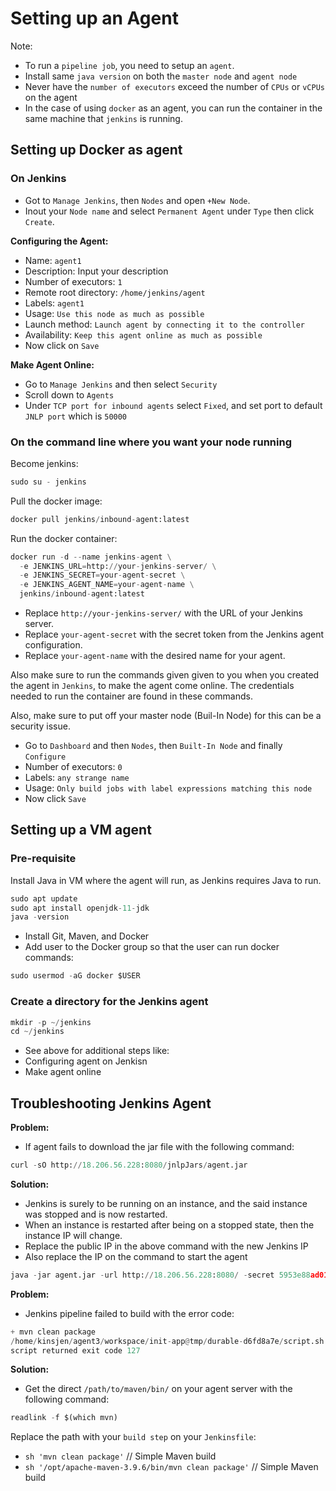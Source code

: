 # Setting up an Agent

Note:

- To run a `pipeline job`, you need to setup an `agent`.
- Install same `java version` on both the `master node` and `agent node`
- Never have the `number of executors` exceed the number of `CPUs` or `vCPUs` on the agent
- In the case of using `docker` as an agent, you can run the container in the same machine that `jenkins` is running.

## Setting up Docker as agent

### On Jenkins

- Got to `Manage Jenkins`, then `Nodes` and open `+New Node`.
- Inout your `Node name` and select `Permanent Agent` under `Type` then click `Create`.

**Configuring the Agent:**

- Name: `agent1`
- Description: Input your description
- Number of executors: `1`
- Remote root directory: `/home/jenkins/agent`
- Labels: `agent1`
- Usage: `Use this node as much as possible`
- Launch method: `Launch agent by connecting it to the controller`
- Availability: `Keep this agent online as much as possible`
- Now click on `Save`

**Make Agent Online:**

- Go to `Manage Jenkins` and then select `Security`
- Scroll down to `Agents`
- Under `TCP port for inbound agents` select `Fixed`, and set port to default `JNLP port` which is `50000`

### On the command line where you want your node running

Become jenkins:

```python
sudo su - jenkins
```

Pull the docker image:

```python
docker pull jenkins/inbound-agent:latest
```

Run the docker container:

```python
docker run -d --name jenkins-agent \
  -e JENKINS_URL=http://your-jenkins-server/ \
  -e JENKINS_SECRET=your-agent-secret \
  -e JENKINS_AGENT_NAME=your-agent-name \
  jenkins/inbound-agent:latest
```

- Replace `http://your-jenkins-server/` with the URL of your Jenkins server.
- Replace `your-agent-secret` with the secret token from the Jenkins agent configuration.
- Replace `your-agent-name` with the desired name for your agent.

Also make sure to run the commands given given to you when you created the agent in `Jenkins`, to make the agent come online. The credentials needed to run the container are found in these commands.

Also, make sure to put off your master node (Buil-In Node) for this can be a security issue.

- Go to `Dashboard` and then `Nodes`, then `Built-In Node` and finally `Configure`
- Number of executors: `0`
- Labels: `any strange name`
- Usage: `Only build jobs with label expressions matching this node`
- Now click `Save`

## Setting up a VM agent

### Pre-requisite

Install Java in VM where the agent will run, as Jenkins requires Java to run.

```python
sudo apt update
sudo apt install openjdk-11-jdk
java -version
```

- Install Git, Maven, and Docker
- Add user to the Docker group so that the user can run docker commands:

```python
sudo usermod -aG docker $USER
```

### Create a directory for the Jenkins agent

```python
mkdir -p ~/jenkins
cd ~/jenkins
```

- See above for additional steps like:
- Configuring agent on Jenkisn
- Make agent online

## Troubleshooting Jenkins Agent

**Problem:**

- If agent fails to download the jar file with the following command:
  
```python
curl -sO http://18.206.56.228:8080/jnlpJars/agent.jar
```

**Solution:**

- Jenkins is surely to be running on an instance, and the said instance was stopped and is now restarted.
- When an instance is restarted after being on a stopped state, then the instance IP will change.
- Replace the public IP in the above command with the new Jenkins IP
- Also replace the IP on the command to start the agent

```python
java -jar agent.jar -url http://18.206.56.228:8080/ -secret 5953e88ad01424a0f9fe98634c1b57c343db4cf5dba8c0c0c37099dd2d1a5e6c -name agent1 -workDir "/home/vin-24/jenkins/agent1"
```

**Problem:**

- Jenkins pipeline failed to build with the error code:

```python
+ mvn clean package
/home/kinsjen/agent3/workspace/init-app@tmp/durable-d6fd8a7e/script.sh.copy: 1: mvn: not found
script returned exit code 127
```

**Solution:**

- Get the direct `/path/to/maven/bin/` on your agent server with the following command:

```python
readlink -f $(which mvn)
```

Replace the path with your `build step` on your `Jenkinsfile`:

- `sh 'mvn clean package'`  // Simple Maven build
- `sh '/opt/apache-maven-3.9.6/bin/mvn clean package'`  // Simple Maven build
